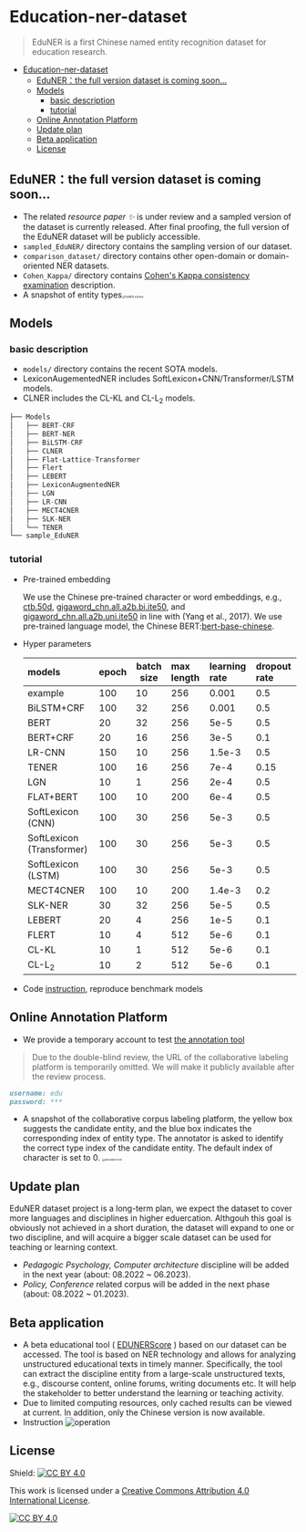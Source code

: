 

# Education-ner-dataset

> EduNER is a first Chinese named entity recognition dataset for education research.

- [Education-ner-dataset](#education-ner-dataset)
  - [EduNER：the full version dataset is coming soon...](#edunerthe-full-version-dataset-is-coming-soon)
  - [Models](#models)
    - [basic description](#basic-description)
    - [tutorial](#tutorial)
  - [Online Annotation Platform](#online-annotation-platform)
  - [Update plan](#update-plan)
  - [Beta application](#beta-application)
  - [License](#license)


## EduNER：the full version dataset is coming soon...

- The related <em>resource paper ✨</em> is under review and a sampled version of the dataset is currently released. After final proofing, the full version of the EduNER dataset will be publicly accessible.
- `sampled_EduNER/` directory contains the sampling version of our dataset.
- `comparison_dataset/` directory contains other open-domain or domain-oriented NER datasets.
- `Cohen_Kappa/` directory contains [Cohen's Kappa consistency examination](https://github.com/xuli19/EduNER/tree/main/Cohen_Kappa) description.
- A snapshot of entity types<img src="https://github.com/anonymous-xl/eduner/blob/main/imgs/EDUNER_schema.png" alt="EduNER schema" style="zoom:30%;" />

## Models
### basic description

- `models/` directory contains the recent SOTA models.
- LexiconAugementedNER includes SoftLexicon+CNN/Transformer/LSTM models.
- CLNER includes the CL-KL and CL-L<sub>2</sub> models.

```python
├── Models
│   ├── BERT-CRF
│   ├── BERT-NER
│   ├── BiLSTM-CRF
│   ├── CLNER
│   ├── Flat-Lattice-Transformer
│   ├── Flert
│   ├── LEBERT
│   ├── LexiconAugmentedNER
│   ├── LGN
│   ├── LR-CNN
│   ├── MECT4CNER
│   ├── SLK-NER
│   └── TENER
└── sample_EduNER
```

### tutorial

- Pre-trained embedding

   We use the Chinese pre-trained character or word embeddings, e.g., [ctb.50d](), [gigaword\_chn.all.a2b.bi.ite50](), and [gigaword\_chn.all.a2b.uni.ite50]() in line with (Yang et al., 2017). We use pre-trained language model, the Chinese BERT:[bert-base-chinese](https://huggingface.co/bert-base-chinese).

- Hyper parameters

  | models                    | epoch | batch size | max length      | learning rate | dropout rate |
  | :------------------------ | :---- | ---------- | :-------------- | :------------ | :----------- |
  | example                   | 100   | 10         | 256             | 0.001         | 0.5          |
  | BiLSTM+CRF                | 100   | 32         | 256 | 0.001         | 0.5          |
  | BERT                      | 20    | 32         | 256             | 5e-5          | 0.5          |
  | BERT+CRF                  | 20    | 16         | 256             | 3e-5          | 0.1          |
  | LR-CNN                    | 150   | 10         | 256             | 1.5e-3        | 0.5          |
  | TENER                     | 100   | 16         | 256 | 7e-4          | 0.15         |
  | LGN                       | 10    | 1          | 256             | 2e-4          | 0.5          |
  | FLAT+BERT                 | 100   | 10         | 200             | 6e-4          | 0.5          |
  | SoftLexicon (CNN)         | 100   | 30         | 256             | 5e-3          | 0.5          |
  | SoftLexicon (Transformer) | 100   | 30         | 256             | 5e-3          | 0.5          |
  | SoftLexicon (LSTM)        | 100   | 30         | 256             | 5e-3          | 0.5          |
  | MECT4CNER                 | 100   | 10         | 200             | 1.4e-3        | 0.2          |
  | SLK-NER                   | 30    | 32         | 256             | 5e-5          | 0.5          |
  | LEBERT                    | 20    | 4          | 256             | 1e-5          | 0.1          |
  | FLERT                     | 10    | 4          | 512             | 5e-6          | 0.1          |
  | CL-KL                     | 10    | 1          | 512             | 5e-6          | 0.1          |
  | CL-L<sub>2</sub>          | 10    | 2          | 512             | 5e-6          | 0.1          |

- Code [instruction](https://github.com/anonymous-xl/eduner/tree/main/models), reproduce benchmark models

## Online Annotation Platform

- We provide a temporary account to test [the annotation tool](http://*******/)
> Due to the double-blind review, the URL of the collaborative labeling platform is temporarily omitted. We will make it publicly available after the review process.

```markdown
username: edu
password: ***
```

- A snapshot of the collaborative corpus labeling platform, the yellow box suggests the candidate entity, and the blue box indicates the corresponding index of entity type. The annotator is asked to identify the correct type index of the candidate entity. The default index of character is set to 0. <img src="https://github.com/anonymous-xl/eduner/blob/main/imgs/labeling_platform.jpg" alt="annotation tool" style="zoom:30%;" />

## Update plan

EduNER dataset project is a long-term plan, we expect the dataset to cover more languages and disciplines in higher eduercation. Althgouh this goal is obviously not achieved in a short duration, the dataset will expand to one or two discipline, and will acquire a bigger scale dataset can be used for teaching or learning context. 

- *Pedagogic Psychology, Computer architecture* discipline will be added in the next year (about: 08.2022 ~ 06.2023).
- *Policy, Conference* related corpus will be added in the next phase (about: 08.2022 ~ 01.2023).

## Beta application 

- A beta educational tool ( [EDUNERScore](http://*****/ents) ) based on our dataset can be accessed. The tool is based on NER technology and allows for analyzing unstructured educational texts in timely manner. Specifically, the tool can extract the discipline entity from a large-scale unstructured texts, e.g., discourse content, online forums, writing documents etc. It will help the stakeholder to better understand the learning or teaching activity. 
- Due to limited computing resources, only cached results can be viewed at current. In addition, only the Chinese version is now available.
- Instruction ![operation](https://github.com/anonymous-xl/eduner/blob/main/imgs/EduNERScore%20intro.gif)

## License

Shield: [![CC BY 4.0][cc-by-shield]][cc-by]

This work is licensed under a
[Creative Commons Attribution 4.0 International License][cc-by].

[![CC BY 4.0][cc-by-image]][cc-by]

[cc-by]: http://creativecommons.org/licenses/by/4.0/
[cc-by-image]: https://i.creativecommons.org/l/by/4.0/88x31.png
[cc-by-shield]: https://img.shields.io/badge/License-CC%20BY%204.0-lightgrey.svg
